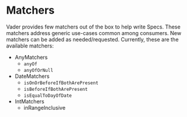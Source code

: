 # Matchers

Vader provides few matchers out of the box to help write Specs. These matchers address generic use-cases common among
consumers. New matchers can be added as needed/requested. Currently, these are the available matchers:

- AnyMatchers
  - `anyOf`
  - `anyOfOrNull`
- DateMatchers
  - `isOnOrBeforeIfBothArePresent`
  - `isBeforeIfBothArePresent`
  - `isEqualToDayOfDate`
- IntMatchers
  - inRangeInclusive
